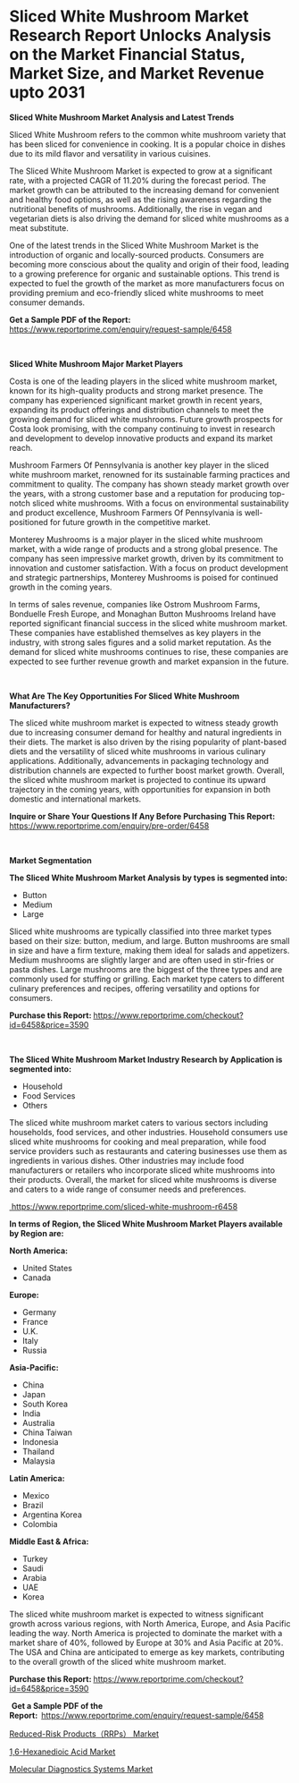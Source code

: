 <p><h1>Sliced White Mushroom Market Research Report Unlocks Analysis on the Market Financial Status, Market Size, and Market Revenue upto 2031</h1></p><p><strong>Sliced White Mushroom Market Analysis and Latest Trends</strong></p>
<p><p>Sliced White Mushroom refers to the common white mushroom variety that has been sliced for convenience in cooking. It is a popular choice in dishes due to its mild flavor and versatility in various cuisines.</p><p>The Sliced White Mushroom Market is expected to grow at a significant rate, with a projected CAGR of 11.20% during the forecast period. The market growth can be attributed to the increasing demand for convenient and healthy food options, as well as the rising awareness regarding the nutritional benefits of mushrooms. Additionally, the rise in vegan and vegetarian diets is also driving the demand for sliced white mushrooms as a meat substitute.</p><p>One of the latest trends in the Sliced White Mushroom Market is the introduction of organic and locally-sourced products. Consumers are becoming more conscious about the quality and origin of their food, leading to a growing preference for organic and sustainable options. This trend is expected to fuel the growth of the market as more manufacturers focus on providing premium and eco-friendly sliced white mushrooms to meet consumer demands.</p></p>
<p><strong>Get a Sample PDF of the Report:&nbsp;</strong> <a href="https://www.reportprime.com/enquiry/request-sample/6458">https://www.reportprime.com/enquiry/request-sample/6458</a></p>
<p>&nbsp;</p>
<p><strong>Sliced White Mushroom Major Market Players</strong></p>
<p><p>Costa is one of the leading players in the sliced white mushroom market, known for its high-quality products and strong market presence. The company has experienced significant market growth in recent years, expanding its product offerings and distribution channels to meet the growing demand for sliced white mushrooms. Future growth prospects for Costa look promising, with the company continuing to invest in research and development to develop innovative products and expand its market reach.</p><p>Mushroom Farmers Of Pennsylvania is another key player in the sliced white mushroom market, renowned for its sustainable farming practices and commitment to quality. The company has shown steady market growth over the years, with a strong customer base and a reputation for producing top-notch sliced white mushrooms. With a focus on environmental sustainability and product excellence, Mushroom Farmers Of Pennsylvania is well-positioned for future growth in the competitive market.</p><p>Monterey Mushrooms is a major player in the sliced white mushroom market, with a wide range of products and a strong global presence. The company has seen impressive market growth, driven by its commitment to innovation and customer satisfaction. With a focus on product development and strategic partnerships, Monterey Mushrooms is poised for continued growth in the coming years.</p><p>In terms of sales revenue, companies like Ostrom Mushroom Farms, Bonduelle Fresh Europe, and Monaghan Button Mushrooms Ireland have reported significant financial success in the sliced white mushroom market. These companies have established themselves as key players in the industry, with strong sales figures and a solid market reputation. As the demand for sliced white mushrooms continues to rise, these companies are expected to see further revenue growth and market expansion in the future.</p></p>
<p>&nbsp;</p>
<p><strong>What Are The Key Opportunities For Sliced White Mushroom Manufacturers?</strong></p>
<p><p>The sliced white mushroom market is expected to witness steady growth due to increasing consumer demand for healthy and natural ingredients in their diets. The market is also driven by the rising popularity of plant-based diets and the versatility of sliced white mushrooms in various culinary applications. Additionally, advancements in packaging technology and distribution channels are expected to further boost market growth. Overall, the sliced white mushroom market is projected to continue its upward trajectory in the coming years, with opportunities for expansion in both domestic and international markets.</p></p>
<p><strong>Inquire or Share Your Questions If Any Before Purchasing This Report:</strong> <a href="https://www.reportprime.com/enquiry/pre-order/6458">https://www.reportprime.com/enquiry/pre-order/6458</a></p>
<p>&nbsp;</p>
<p><strong>Market Segmentation</strong></p>
<p><strong>The Sliced White Mushroom Market Analysis by types is segmented into:</strong></p>
<p><ul><li>Button</li><li>Medium</li><li>Large</li></ul></p>
<p><p>Sliced white mushrooms are typically classified into three market types based on their size: button, medium, and large. Button mushrooms are small in size and have a firm texture, making them ideal for salads and appetizers. Medium mushrooms are slightly larger and are often used in stir-fries or pasta dishes. Large mushrooms are the biggest of the three types and are commonly used for stuffing or grilling. Each market type caters to different culinary preferences and recipes, offering versatility and options for consumers.</p></p>
<p><strong>Purchase this Report:&nbsp;</strong><a href="https://www.reportprime.com/checkout?id=6458&price=3590">https://www.reportprime.com/checkout?id=6458&price=3590</a></p>
<p>&nbsp;</p>
<p><strong>The Sliced White Mushroom Market Industry Research by Application is segmented into:</strong></p>
<p><ul><li>Household</li><li>Food Services</li><li>Others</li></ul></p>
<p><p>The sliced white mushroom market caters to various sectors including households, food services, and other industries. Household consumers use sliced white mushrooms for cooking and meal preparation, while food service providers such as restaurants and catering businesses use them as ingredients in various dishes. Other industries may include food manufacturers or retailers who incorporate sliced white mushrooms into their products. Overall, the market for sliced white mushrooms is diverse and caters to a wide range of consumer needs and preferences.</p></p>
<p><a href="https://www.reportprime.com/sliced-white-mushroom-r6458">&nbsp;https://www.reportprime.com/sliced-white-mushroom-r6458</a></p>
<p><strong>In terms of Region, the Sliced White Mushroom Market Players available by Region are:</strong></p>
<p>
    <p> <strong> North America: </strong>
        <ul>
            <li>United States</li>
            <li>Canada</li>
        </ul>
        </p> 
    <p> <strong> Europe: </strong>
        <ul>
            <li>Germany</li>
            <li>France</li>
            <li>U.K.</li>
            <li>Italy</li>
            <li>Russia</li>
        </ul>
        </p> 
    <p> <strong> Asia-Pacific: </strong>
        <ul>
            <li>China</li>
            <li>Japan</li>
            <li>South Korea</li>
            <li>India</li>
            <li>Australia</li>
            <li>China Taiwan</li>
            <li>Indonesia</li>
            <li>Thailand</li>
            <li>Malaysia</li>
        </ul>
        </p> 
    <p> <strong> Latin America: </strong>
        <ul>
            <li>Mexico</li>
            <li>Brazil</li>
            <li>Argentina Korea</li>
            <li>Colombia</li>
        </ul>
        </p> 
    <p> <strong> Middle East & Africa: </strong>
        <ul>
            <li>Turkey</li>
            <li>Saudi</li>
            <li>Arabia</li>
            <li>UAE</li>
            <li>Korea</li>
        </ul>
    </p>
    </p>
<p><p>The sliced white mushroom market is expected to witness significant growth across various regions, with North America, Europe, and Asia Pacific leading the way. North America is projected to dominate the market with a market share of 40%, followed by Europe at 30% and Asia Pacific at 20%. The USA and China are anticipated to emerge as key markets, contributing to the overall growth of the sliced white mushroom market.</p></p>
<p><strong>Purchase this Report: </strong><a href="https://www.reportprime.com/checkout?id=6458&price=3590">https://www.reportprime.com/checkout?id=6458&price=3590</a></p>
<p>&nbsp;<strong>Get a Sample PDF of the Report:&nbsp;&nbsp;</strong><a href="https://www.reportprime.com/enquiry/request-sample/6458">https://www.reportprime.com/enquiry/request-sample/6458</a></p>
<p><strong></strong></p>
<p><p><a href="https://www.linkedin.com/pulse/reduced-risk-productsrrps-market-goal-estimating-size-future-amusf?trackingId=Cn%2F1bYfUcYzNLO1%2Bz%2Bs0dQ%3D%3D">Reduced-Risk Products（RRPs） Market</a></p><p><a href="https://www.linkedin.com/pulse/decoding-16-hexanedioic-acid-market-deep-dive-latest-trends-segmentation-esx8f?trackingId=BdUQtOTS7LvNGavTtWBy2Q%3D%3D">1,6-Hexanedioic Acid Market</a></p><p><a href="https://www.linkedin.com/pulse/molecular-diagnostics-systems-market-size-growth-forecast-from-8anjf?trackingId=A08mWfgf1H0SM%2FS0da5%2Fpw%3D%3D">Molecular Diagnostics Systems Market</a></p></p>